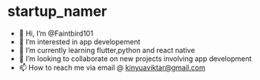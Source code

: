 # startup_namer
- 👋 Hi, I’m @Faintbird101
- 👀 I’m interested in app developement
- 🌱 I’m currently learning flutter,python and react native
- 💞️ I’m looking to collaborate on new projects involving app development 
- 📫 How to reach me via email @ kinyuaviktar@gmail.com
